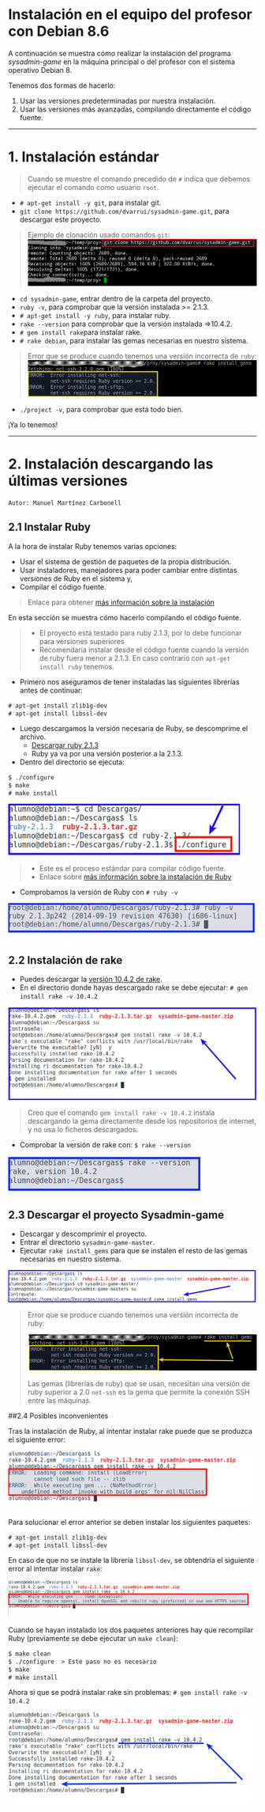 
# Instalación en el equipo del profesor con Debian 8.6

A continuación se muestra cómo realizar la instalación del programa
*sysadmin-game* en la máquina principal o del profesor con el sistema
operativo Debian 8.

Tenemos dos formas de hacerlo:
1. Usar las versiones predeterminadas por nuestra instalación.
1. Usar las versiones más avanzadas, compilando directamente el código fuente.

---

# 1. Instalación estándar

> Cuando se muestre el comando precedido de `#` indica que debemos ejecutar
el comando como usuario `root`.

* `# apt-get install -y git`, para instalar git.
* `git clone https://github.com/dvarrui/sysadmin-game.git`, para descargar este proyecto.

> Ejemplo de clonación usado comandos `git`:
> ![git-clone](../../../images/git-clone.png)

* `cd sysadmin-game`, entrar dentro de la carpeta del proyecto.
* `ruby -v`, para comprobar que la versión instalada >= 2.1.3.
* `# apt-get install -y ruby`, para instalar ruby.
* `rake --version` para comprobar que la versión instalada =>10.4.2.
* `# gem install rake`para instalar rake.
* `# rake debian`, para instalar las gemas necesarias en nuestro sistema.

> Error que se produce cuando tenemos una versión incorrecta de `ruby`:
> ![error-version](../../../images/error-version.png)

* `./project -v`, para comprobar que está todo bien.

¡Ya lo tenemos!

---

# 2. Instalación descargando las últimas versiones

```
Autor: Manuel Martínez Carbonell
```

## 2.1 Instalar Ruby

A la hora de instalar Ruby tenemos varias opciones:
* Usar el sistema de gestión de paquetes de la propia distribución.
* Usar instaladores, manejadores para poder cambiar entre distintas versiones de Ruby en el sistema y,
* Compilar el código fuente.

> Enlace para obtener [más información sobre la instalación](https://www.ruby-lang.org/en/documentation/installation/)

En esta sección se muestra cómo hacerlo compilando el código fuente.

> * El proyecto está testado para ruby 2.1.3, por lo debe funcionar para versiones superiores
> * Recomendaría instalar desde el código fuente cuando la versión de ruby fuera
menor a 2.1.3. En caso contrario con `apt-get install ruby` tenemos.

* Primero nos aseguramos de tener instaladas las siguientes librerías antes de continuar:
```
# apt-get install zlib1g-dev
# apt-get install libssl-dev
```
* Luego descargamos la versión necesaria de Ruby, se descomprime el archivo.
    * [Descargar ruby 2.1.3](https://www.ruby-lang.org/en/news/2014/09/19/ruby-2-1-3-is-released/)
    * Ruby ya va por una versión posterior a la 2.1.3.
* Dentro del directorio se ejecuta:
```
$ ./configure
$ make
# make install
```
![configure.png](./images/configure.png)

> * Este es el proceso estándar para compilar código fuente.
> * Enlace sobre [más información sobre la instalación de Ruby](https://www.ruby-lang.org/es/documentation/installation/#building-from-source)

* Comprobamos la versión de Ruby con `# ruby -v`

![ruby-v.png](./images/ruby-v.png)

## 2.2 Instalación de rake

* Puedes descargar la [versión 10.4.2 de rake](https://rubygems.org/gems/rake/versions/10.4.2?locale=es).
* En el directorio donde hayas descargado rake se debe ejecutar: `# gem install rake -v 10.4.2`

![gem-install-rake.png](./images/gem-install-rake.png)

> Creo que el comando `gem install rake -v 10.4.2` instala descargando la gema
directamente desde los repositorios de internet, y no usa lo ficheros descargados.

* Comprobar la versión de rake con: `$ rake --version`

![rake-version.png](./images/rake-version.png)

## 2.3 Descargar el proyecto Sysadmin-game

* Descargar y descomprimir el proyecto.
* Entrar el directorio `sysadmin-game-master`.
* Ejecutar `rake install_gems` para que se instalen el resto de las gemas necesarias en nuestro sistema.

![descargar-proyecto.png](./images/descargar-proyecto.png)

> Error que se produce cuando tenemos una versión incorrecta de ruby:
>
> ![rake-install-gems-error.png](./images/rake-install-gems-error.png)
>
> Las gemas (librerías de ruby) que se usan, necesitan una versión de ruby
superior a 2.0
> `net-ssh` es la gema que permite la conexión SSH entre las máquinas.

##2.4 Posibles inconvenientes

Tras la instalación de Ruby, al intentar instalar rake puede que se produzca el siguiente error:

![gem-install-rake-error.png](./images/gem-install-rake-error.png)

Para solucionar el error anterior se deben instalar los siguientes paquetes:
```
# apt-get install zlib1g-dev
# apt-get install libssl-dev
```

En caso de que no se instale la librería `libssl-dev`, se obtendría el siguiente
error al intentar instalar `rake`:

![gem-install-rake-error2.png](./images/gem-install-rake-error2.png)

Cuando se hayan instalado los dos paquetes anteriores hay que recompilar Ruby
(previamente se debe ejecutar un `make clean`):
```
$ make clean
$ ./configure  > Este paso no es necesario
$ make
# make install
```
Ahora si que se podrá instalar rake sin problemas: `# gem install rake -v 10.4.2`

![gem-install-rake-ok.png](./images/gem-install-rake-ok.png)
